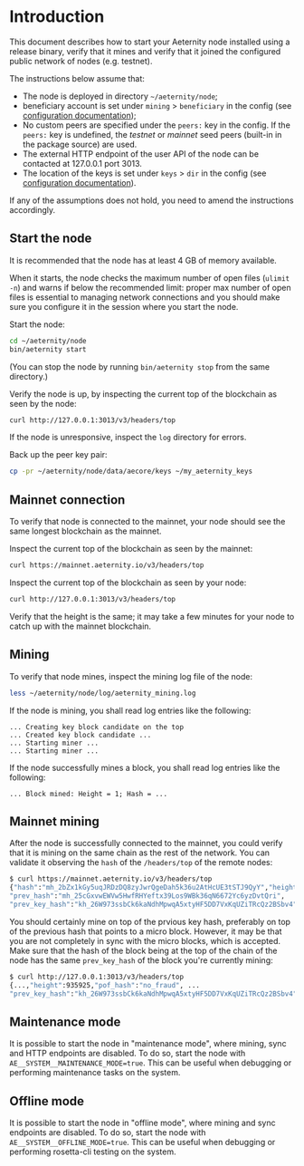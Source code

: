 # Introduction

This document describes how to start your Aeternity node installed using a release binary, verify that it mines and verify that it joined the configured public network of nodes (e.g. testnet).

The instructions below assume that:

* The node is deployed in directory `~/aeternity/node`;
* beneficiary account is set under `mining` > `beneficiary` in the config (see [configuration documentation](configuration.md));
* No custom peers are specified under the `peers:` key in the config. If the `peers:` key is undefined, the *testnet* or *mainnet* seed peers (built-in in the package source) are used.
* The external HTTP endpoint of the user API of the node can be contacted at 127.0.0.1 port 3013.
* The location of the keys is set under `keys` > `dir` in the config (see [configuration documentation](configuration.md)).

If any of the assumptions does not hold, you need to amend the instructions accordingly.

## Start the node

It is recommended that the node has at least 4 GB of memory available.

When it starts, the node checks the maximum number of open files (`ulimit -n`) and warns if below the recommended limit: proper max number of open files is essential to managing network connections and you should make sure you configure it in the session where you start the node.

Start the node:
```bash
cd ~/aeternity/node
bin/aeternity start
```

(You can stop the node by running `bin/aeternity stop` from the same directory.)

Verify the node is up, by inspecting the current top of the blockchain as seen by the node:
```bash
curl http://127.0.0.1:3013/v3/headers/top
```

If the node is unresponsive, inspect the `log` directory for errors.

Back up the peer key pair:
```bash
cp -pr ~/aeternity/node/data/aecore/keys ~/my_aeternity_keys
```

## Mainnet connection

To verify that node is connected to the mainnet, your node should see the same longest blockchain as the mainnet.

Inspect the current top of the blockchain as seen by the mainnet:
```bash
curl https://mainnet.aeternity.io/v3/headers/top
```

Inspect the current top of the blockchain as seen by your node:
```bash
curl http://127.0.0.1:3013/v3/headers/top
```

Verify that the height is the same; it may take a few minutes for your node to catch up with the mainnet blockchain.

## Mining

To verify that node mines, inspect the mining log file of the node:
```bash
less ~/aeternity/node/log/aeternity_mining.log
```

If the node is mining, you shall read log entries like the following:
```
... Creating key block candidate on the top
... Created key block candidate ...
... Starting miner ...
... Starting miner ...
```

If the node successfully mines a block, you shall read log entries like the following:
```
... Block mined: Height = 1; Hash = ...
```

## Mainnet mining

After the node is successfully connected to the mainnet, you could verify that it is mining on the same chain as the rest of the network.
You can validate it observing the `hash` of the `/headers/top` of the remote nodes:
```bash
$ curl https://mainnet.aeternity.io/v3/headers/top
{"hash":"mh_2bZx1kGy5uqJRDzDQ8zyJwrQgeDah5k36u2AtHcUE3tSTJ9QyY","height":935925,"pof_hash":"no_fraud",
"prev_hash":"mh_25cGxvwEWVw5HwfRHYeftx39Los9WBk36qN6672Yc6yzDvtQri",
"prev_key_hash":"kh_26W973ssbCk6kaNdhMpwqA5xtyHF5DD7VxKqUZiTRcQz2BSbv4","signature":"sg_AD2X35bHmToFWab8LPGzXkrQpJFjCeXmEwNLhuB4zyV3WDWqMFVKNzsj9fnRxwo1RgWzTe379nsZpmhyuKam6b5sA8Jzx","state_hash":"bs_2ZJAGk6dmjfgDYUccLqbfRPFWoDeERa2owkwJDyKnfuPVpKzYg","time":1714033836967,"txs_hash":"bx_2Sexq6NKZUvqN2RK9Z5932bZQZFgE2d7w2CbfNgMQi7NmzDRih","version":5}
```

You should certainly mine on top of the prvious key hash, preferably on top of the previous hash that points to a micro block. However, it may be that you are
not completely in sync with the micro blocks, which is accepted.
Make sure that the hash of the block being at the top of the chain of the node has the same `prev_key_hash` of the block you're currently mining:
```bash
$ curl http://127.0.0.1:3013/v3/headers/top
{...,"height":935925,"pof_hash":"no_fraud", ...
"prev_key_hash":"kh_26W973ssbCk6kaNdhMpwqA5xtyHF5DD7VxKqUZiTRcQz2BSbv4", ... ,"version":5}
```

## Maintenance mode

It is possible to start the node in "maintenance mode", where mining, sync and HTTP
endpoints are disabled. To do so, start the node with `AE__SYSTEM__MAINTENANCE_MODE=true`.
This can be useful when debugging or performing maintenance tasks on the system.

## Offline mode

It is possible to start the node in "offline mode", where mining and sync
endpoints are disabled. To do so, start the node with `AE__SYSTEM__OFFLINE_MODE=true`.
This can be useful when debugging or performing rosetta-cli testing on the system.
